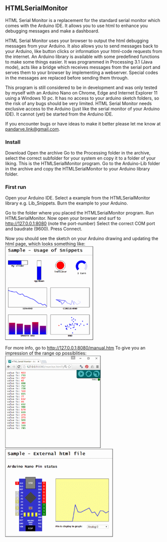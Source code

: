 ## HTMLSerialMonitor
 
HTML Serial Monitor is a replacement for the standard serial monitor which comes with the Arduino IDE. It allows you to use 
html to enhance you debugging messages and make a dashboard. 

HTML Serial Monitor uses your browser to output the html debugging messages from your Arduino. 
It also allows you to send messages back to your Arduino, like button clicks or information your html-code requests from the internet. 
An Arduino library is available with some predefined functions to make some things easier.
It was programmed in Processing 3.1 (Java mode), acts like a bridge which receives messages from the serial port and serves them to your browser by implementing a webserver. 
Special codes in the messages are replaced before sending them through.

This program is still considered to be in development and was only tested by myself with an Arduino Nano on Chrome, Edge and Internet Explorer 11 using a Windows 10 pc. It has no access to your arduino sketch folders, so the risk of any bugs should be very limited.
HTML Serial Monitor needs exclusive access to the Arduino (just like the serial monitor of your Arduino IDE). It cannot (yet) be started from the Arduino IDE. 

If you encounter bugs or have ideas to make it better please let me know at [pandarve.link@gmail.com](pandarve.link@gmail.com).

### Install
Download 
Open the archive
Go to the Processing folder in the archive, select the correct subfolder for your system en copy it to a folder of your liking. This is the HTMLSerialMonitor program.
Go to the Arduino-Lib folder in the archive and copy the HTMLSerialMonitor to your Arduino library folder.

### First run
Open your Arduino IDE.
Select a example from the HTMLSerialMonitor library e.g. Lib_Snippets.
Burn the example to your Arduino.

Go to the folder where you placed the HTMLSerialMonitor program.
Run HTMLSerialMonitor.
Now open your browser and surf to http://127.0.0.1:8080 (note the port-number)
Select the correct COM port and baudrate (9600).
Press Connect. 

Now you should see the sketch on your Arduino drawing and updating the html page, which looks something like:
![](https://github.com/NardJ/HTMLSerialMonitor/blob/master/screenshots/Lib_Snippets.gif)

For more info, go to http://127.0.0.1:8080/manual.htm
To give you an impression of the range op possiblities:
![](https://github.com/NardJ/HTMLSerialMonitor/blob/master/screenshots/Bare_DecoratedText.gif)
![](https://github.com/NardJ/HTMLSerialMonitor/blob/master/screenshots/Lib_UserInterface.gif)


